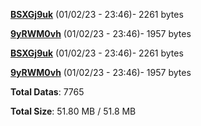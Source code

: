 [**BSXGj9uk**](/data/BSXGj9uk.txt) (01/02/23 - 23:46)- 2261 bytes

[**9yRWM0vh**](/data/9yRWM0vh.txt) (01/02/23 - 23:46)- 1957 bytes

[**BSXGj9uk**](/data/BSXGj9uk.txt) (01/02/23 - 23:46)- 2261 bytes

[**9yRWM0vh**](/data/9yRWM0vh.txt) (01/02/23 - 23:46)- 1957 bytes

**Total Datas**: 7765

**Total Size**: 51.80 MB / 51.8 MB